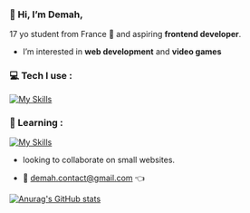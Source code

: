 ### 👋 Hi, I’m **Demah**, 
17 yo student from France 📍 and aspiring **frontend developer**.

- I’m interested in **web development** and **video games**

### 💻 Tech I use :
[![My Skills](https://skillicons.dev/icons?i=js,html,css,figma,git,svelte)](https://skillicons.dev)

### 🧠 Learning : 
[![My Skills](https://skillicons.dev/icons?i=tailwind,ts,golang)](https://skillicons.dev)

- looking to collaborate on small websites.

- 📩 demah.contact@gmail.com 👈


[![Anurag's GitHub stats](https://github-readme-stats-tau-eight-89.vercel.app/api?username=Dem4h&theme=aura_dark)](https://github.com/anuraghazra/github-readme-stats)

<!---
Dem4h/Dem4h is a ✨ special ✨ repository because its `README.md` (this file) appears on your GitHub profile.
You can click the Preview link to take a look at your changes.
--->
